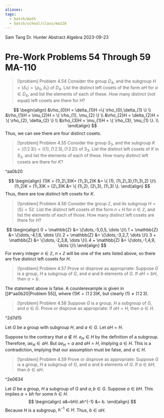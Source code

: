 ```yaml
---
aliases: 
tags:
  - batch/math
  - batch/school/class/ma110
---
```

Sam Tang
Dr. Hunter
Abstract Algebra
2023-09-23
# Pre-Work Problems 54 Through 59 MA-110

> [!problem] Problem 4.54
> Consider the group $D_{4}$, and the subgroup $H=\langle \delta_{1}\rangle=\{ \rho_{0},\delta_{1} \}$ of $D_{4}$. List the distinct left cosets of the form $aH$ for $a \in D_{4}$, and list the elements of each of these. How many distinct (not equal) left cosets are there for $H$?

$$
\begin{align}
&\rho_{0}H = \delta_{1}H =\{ \rho_{0},\delta_{1} \} \\
&\rho_{1}H = \mu_{2}H = \{ \rho_{1}, \mu_{2} \} \\
&\rho_{2}H = \delta_{2}H = \{ \rho_{2}, \delta_{2} \} \\
&\rho_{3}H = \mu_{1}H = \{ \rho_{3}, \mu_{1} \}. \\
\end{align}
$$
Thus, we can see there are four distinct cosets.

> [!problem] Problem 4.55
> Consider the group $S_{3}$, and the subgroup $K=\langle (1\,2\,3)\rangle=\{ (1), (1\,2\,3),(1\,3\,2) \}$ of $S_{3}$. List the distinct left cosets of $K$ in $S_{3}$, and list the elements of each of these. How many distinct left cosets are there for $K$?

^aa0b20

$$
\begin{align}
(1)K = (1\,2\,3)K= (1\,3\,2)K &= \{ (1), (1\,2\,3),(1\,3\,2) \}\\
(1\,2)K = (1\,3)K = (2\,3)K &= \{ (1\,2), (2\,3), (1\,3) \}.
\end{align}
$$
Thus, there are tow distinct left cosets for $K$. 

> [!problem] Problem 4.56
> Consider the group $\mathbb{Z}$, and its subgroup $H=\langle 5\rangle=5\mathbb{Z}$. List the distinct left cosets of the form $n+H$ for $n \in \mathbb{Z}$, and list the elements of each of those. How many distinct left cosets are there for $H$?

$$
\begin{align}
0 + \mathbb{Z} &= \{\dots,-5,0,5, \dots \}\\
1 + \mathbb{Z} &= \{\dots,-4,1,6, \dots \}\\
2 + \mathbb{Z} &= \{\dots,-3,2,7, \dots \}\\
3 + \mathbb{Z} &= \{\dots,-2,3,8, \dots \}\\
4 + \mathbb{Z} &= \{\dots,-1,4,9, \dots \}\\
\end{align}
$$
For every integer $n \in \mathbb{Z}$, $n+\mathbb{Z}$ will be one of the sets listed above, so there are five distinct left cosets for $H$.

> [!problem] Problem 4.57
> Prove or disprove as appropriate: Suppose $G$ is a group, $H$ a subgroup of $G$, and $a$ and $b$ elements of $G$. If $aH=bH$, then $a=b$.

The statement above is false. A counterexample is given in [[#^aa0b20|Problem 55]], where $(1)K=(1\,2\,3)K$, but clearly $(1)\neq(1\,2\,3)$.

> [!problem] Problem 4.58
> Suppose $G$ is a group, $H$ a subgroup of $G$, and $a \in G$. Prove or disprove as appropriate: If $aH=H$, then $a \in H$.

^2d7d15

Let $G$ be a group with subgroup $H$, and $a \in G$. Let $aH=H$.

Suppose to the contrary that $a \notin H$. $e_{H} \in H$ by the definition of a subgroup. Therefore, $ae_{H} \in aH$. But $ae_{H}=a$ and $aH=H$, implying $a \in H$. This is a contradiction, implying that our assumption must be false, and $a \in H$. 

> [!problem] Problem 4.59
> Prove or disprove as appropriate: Suppose $G$ is a group, $H$ a subgroup of $G$, and $a$ and $b$ elements of $G$. If $a \in bH$, then $b \in aH$.

^2e0634

Let $G$ be a group, $H$ a subgroup of $G$ and $a,b \in G$. Suppose $a \in bH$. This implies
$a =bh$ for some $h \in H$. 
$$
\begin{align}
a&=bh\\ 
ah^{-1} &= b.
\end{align}
$$
Because $H$ is a subgroup, $h^{-1} \in H$. Thus, $b \in aH$.
